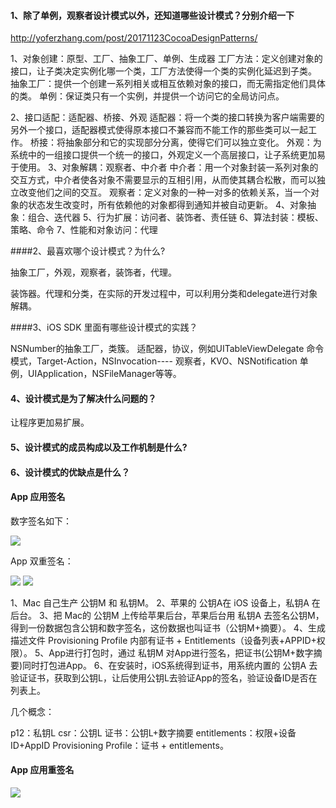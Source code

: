 
#### 1、除了单例，观察者设计模式以外，还知道哪些设计模式？分别介绍一下

http://yoferzhang.com/post/20171123CocoaDesignPatterns/

1、对象创建：原型、工厂、抽象工厂、单例、生成器
    工厂方法：定义创建对象的接口，让子类决定实例化哪一个类，工厂方法使得一个类的实例化延迟到子类。
    抽象工厂：提供一个创建一系列相关或相互依赖对象的接口，而无需指定他们具体的类。
    单例：保证类只有一个实例，并提供一个访问它的全局访问点。
    
2、接口适配：适配器、桥接、外观
    适配器：将一个类的接口转换为客户端需要的另外一个接口，适配器模式使得原本接口不兼容而不能工作的那些类可以一起工作。
    桥接：将抽象部分和它的实现部分分离，使得它们可以独立变化。
    外观：为系统中的一组接口提供一个统一的接口，外观定义一个高层接口，让子系统更加易于使用。
3、对象解耦：观察者、中介者
    中介者：用一个对象封装一系列对象的交互方式，中介者使各对象不需要显示的互相引用，从而使其耦合松散，而可以独立改变他们之间的交互。
    观察者：定义对象的一种一对多的依赖关系，当一个对象的状态发生改变时，所有依赖他的对象都得到通知并被自动更新。
4、对象抽象：组合、迭代器
5、行为扩展：访问者、装饰者、责任链
6、算法封装：模板、策略、命令
7、性能和对象访问：代理

####2、最喜欢哪个设计模式？为什么?

抽象工厂，外观，观察者，装饰者，代理。

装饰器。代理和分类，在实际的开发过程中，可以利用分类和delegate进行对象解耦。

####3、iOS SDK 里面有哪些设计模式的实践？

NSNumber的抽象工厂，类簇。
适配器，协议，例如UITableViewDelegate
命令模式，Target-Action，NSInvocation----
观察者，KVO、NSNotification
单例，UIApplication，NSFileManager等等。

#### 4、设计模式是为了解决什么问题的？

让程序更加易扩展。

#### 5、设计模式的成员构成以及工作机制是什么?

#### 6、设计模式的优缺点是什么？

#### App 应用签名

数字签名如下：

![](http://blog.cnbang.net/wp-content/uploads/2017/03/sign0.png)

App 双重签名：

![](http://blog.cnbang.net/wp-content/uploads/2017/03/sign2.png)
![](http://blog.cnbang.net/wp-content/uploads/2017/03/sign4.png)

1、Mac 自己生产 公钥M 和 私钥M。
2、苹果的 公钥A在 iOS 设备上，私钥A 在后台。
3、把 Mac的 公钥M 上传给苹果后台，苹果后台用 私钥A 去签名公钥M，得到一份数据包含公钥和数字签名，这份数据也叫证书（公钥M+摘要）。
4、生成描述文件 Provisioning Profile 内部有证书 + Entitlements（设备列表+APPID+权限）。
5、App进行打包时，通过 私钥M 对App进行签名，把证书(公钥M+数字摘要)同时打包进App。
6、在安装时，iOS系统得到证书，用系统内置的 公钥A 去验证证书，获取到公钥L，让后使用公钥L去验证App的签名，验证设备ID是否在列表上。

几个概念：

p12：私钥L
csr：公钥L
证书：公钥L+数字摘要
entitlements：权限+设备ID+AppID
Provisioning Profile：证书 + entitlements。

#### App 应用重签名

![](https://juejin.im/post/5c460908f265da6167209b87)
